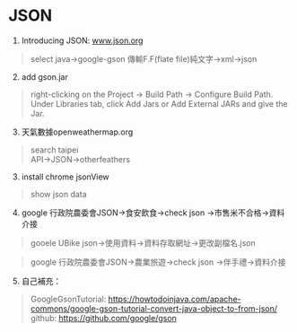 # JSON
1. Introducing JSON: www.json.org
 > select java->google-gson
 > 傳輸F.F(flate file)純文字->xml->json		
		  
2. add gson.jar
 > right-clicking on the Project → Build Path → Configure Build Path. Under Libraries tab, 
 > click Add Jars or Add External JARs and give the Jar.
		 	
3. 天氣數據openweathermap.org
 > search taipei  
 > API->JSON->otherfeathers
		 		
3. install chrome jsonView
 > show json data	 

4. google 行政院農委會JSON->食安飲食->check json ->市售米不合格->資料介接
> gooele UBike json->使用資料->資料存取網址->更改副檔名.json  

> google 行政院農委會JSON->農業旅遊->check json ->伴手禮->資料介接
		  
5. 自己補充：	
> GoogleGsonTutorial: https://howtodoinjava.com/apache-commons/google-gson-tutorial-convert-java-object-to-from-json/
> github: https://github.com/google/gson
